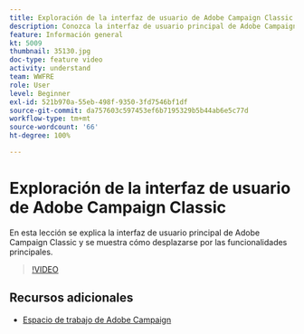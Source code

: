 ```yaml
---
title: Exploración de la interfaz de usuario de Adobe Campaign Classic
description: Conozca la interfaz de usuario principal de Adobe Campaign Classic y aprenda a desplazarse por las funcionalidades principales.
feature: Información general
kt: 5009
thumbnail: 35130.jpg
doc-type: feature video
activity: understand
team: WWFRE
role: User
level: Beginner
exl-id: 521b970a-55eb-498f-9350-3fd7546bf1df
source-git-commit: da757603c597453ef6b7195329b5b44ab6e5c77d
workflow-type: tm+mt
source-wordcount: '66'
ht-degree: 100%

---
```


# Exploración de la interfaz de usuario de Adobe Campaign Classic

En esta lección se explica la interfaz de usuario principal de Adobe Campaign Classic y se muestra cómo desplazarse por las funcionalidades principales.

>[!VIDEO](https://video.tv.adobe.com/v/35130?quality=12)

## Recursos adicionales

* [Espacio de trabajo de Adobe Campaign](https://docs.adobe.com/content/help/es-ES/campaign-classic/using/getting-started/starting-with-adobe-campaign/adobe-campaign-workspace.html)
